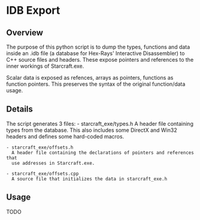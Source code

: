 # IDB Export

## Overview

The purpose of this python script is to dump the types, functions and data
inside an .idb file (a database for Hex-Rays' Interactive Disassembler) to
C++ source files and headers. These expose pointers and references to the inner
workings of Starcraft.exe.

Scalar data is exposed as refences, arrays as pointers, functions as function
pointers. This preserves the syntax of the original function/data usage.

## Details

The script generates 3 files:
    - starcraft_exe/types.h
      A header file containing types from the database. This also includes some
      DirectX and Win32 headers and defines some hard-coded macros.

    - starcraft_exe/offsets.h
      A header file containing the declarations of pointers and references that
      use addresses in Starcraft.exe.

    - starcraft_exe/offsets.cpp
      A source file that initializes the data in starcraft_exe.h

## Usage

TODO

